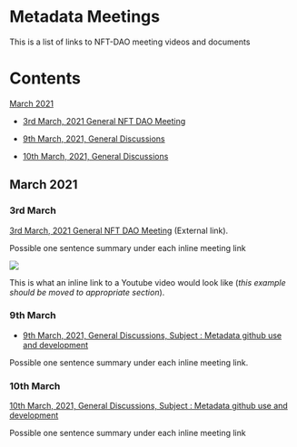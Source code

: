 # Metadata Meetings

This is a list of links to NFT-DAO meeting videos and documents

# Contents

[March 2021](#March-2021)

* [3rd March, 2021 General NFT DAO Meeting](#3rd-March)

* [9th March, 2021, General Discussions](#9th-March)

* [10th March, 2021, General Discussions](#10th-March)

## March 2021

### 3rd March

[3rd March, 2021 General NFT DAO Meeting](https://www.youtube.com/watch?v=_u7mcBvEwbQ) (External link).

Possible one sentence summary under each inline meeting link

[![](http://img.youtube.com/vi/_u7mcBvEwbQ/0.jpg)](http://www.youtube.com/watch?v=_u7mcBvEwbQ "NFT DAO Meeting 3/3/21")

This is what an inline link to a Youtube video would look like (*this example should be moved to appropriate section*).

### 9th March

* [9th March, 2021, General Discussions, Subject : Metadata github use and development](2021-03-09-Metadata-github.md)

Possible one sentence summary under each inline meeting link.

### 10th March

[10th March, 2021, General Discussions, Subject : Metadata github use and development](2021-03-10-Metadata-github.md)

Possible one sentence summary under each inline meeting link
